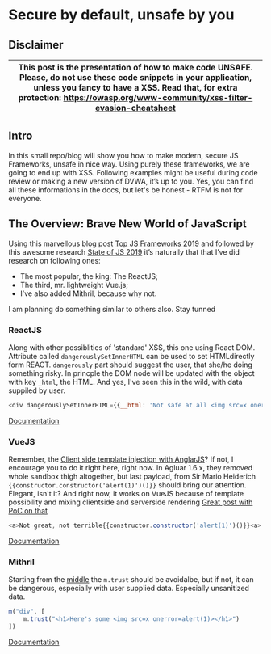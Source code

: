 # Secure by default, unsafe by you

## Disclaimer
|This post is the presentation of how to make code **UNSAFE**. Please, do not use these code snippets in your application, unless you fancy to have a XSS. Read that, for extra protection: https://owasp.org/www-community/xss-filter-evasion-cheatsheet|
|---------------------------------------------------------------------------------------------------------------------------------------------------------------------------------------------- |


## Intro
In this small repo/blog will show you how to make modern, secure JS Frameworks, unsafe in nice way. Using purely these frameworks, we are going to end up with XSS. Following examples might be useful during code review or making a new version of DVWA, it’s up to you. Yes, you can find all these informations in the docs, but let's be honest - RTFM is not for everyone. 


## The Overview: Brave New World of JavaScript  
Using this marvellous blog post [Top JS Frameworks 2019](https://medium.com/javascript-scene/top-javascript-frameworks-and-topics-to-learn-in-2019-b4142f38df20) and followed by this awesome research [State of JS 2019](https://2019.stateofjs.com/front-end-frameworks/) it’s naturally that that I’ve did research on following ones: 

* The most popular, the king: The ReactJS; 
* The third, mr. lightweight Vue.js;
* I’ve also added Mithril, because why not.

I am planning do something similar to others also. Stay tunned

### ReactJS

Along with other possiblities of 'standard' XSS, this one using React DOM. Attribute called `dangerouslySetInnerHTML` can be used to set HTMLdirectly form REACT. `dangerously` part should suggest the user, that she/he doing something risky. In princple the DOM node will be updated with the object with key `_html`, the HTML. And yes, I've seen this in the wild, with data suppiled by user.

```javascript
<div dangerouslySetInnerHTML={{__html: 'Not safe at all <img src=x onerror=alert(1)>'}} />
```
[Documentation](https://reactjs.org/docs/dom-elements.html#dangerouslysetinnerhtml)

### VueJS

Remember, the [Client side template injection with AnglarJS](https://portswigger.net/research/xss-without-html-client-side-template-injection-with-angularjs)? If not, I encourage you to do it right here, right now. In Agluar 1.6.x, they removed whole sandbox thigh altogether, but last payload, from Sir Mario Heiderich ```{{constructor.constructor('alert(1)')()}}``` should bring our attention. Elegant, isn't it? And right now, it works on VueJS because of template possibility and mixing clientside and serverside rendering [Great post with PoC on that](https://github.com/dotboris/vuejs-serverside-template-xss)


```javascript
<a>Not great, not terrible{{constructor.constructor('alert(1)')()}}<a>
```
[Documentation](https://vuejs.org/v2/guide/security.html)

### Mithril

Starting from the [middle](https://mithril.js.org/trust.html#avoid-trusting-html) the `m.trust` should be avoidalbe, but if not, it can be dangerous, especially with user supplied data. Especially unsanitized data. 

```javascript
m("div", [
    m.trust("<h1>Here's some <img src=x onerror=alert(1)></h1>")
])
```
[Documentation](https://mithril.js.org/trust.html)
